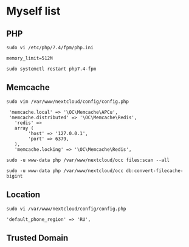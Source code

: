 # Myself list

## PHP

```
sudo vi /etc/php/7.4/fpm/php.ini
```

```
memory_limit=512M
```

```
sudo systemctl restart php7.4-fpm
```

## Memcache

```
sudo vim /var/www/nextcloud/config/config.php
```

```
 'memcache.local' => '\OC\Memcache\APCu',
 'memcache.distributed' => '\OC\Memcache\Redis',
   'redis' =>
   array (
        'host' => '127.0.0.1',
        'port' => 6379,
   ),
   'memcache.locking' => '\OC\Memcache\Redis',
```

```
sudo -u www-data php /var/www/nextcloud/occ files:scan --all
```

```
sudo -u www-data php /var/www/nextcloud/occ db:convert-filecache-bigint
```

## Location

```
sudo vi /var/www/nextcloud/config/config.php
```

```
'default_phone_region' => 'RU',
```

## Trusted Domain
